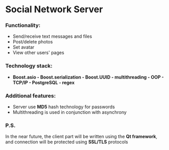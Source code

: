# Social Network Server

### Functionality:

- Send/receive text messages and files
- Post/delete photos 
- Set avatar
- View other users' pages

### Technology stack:

- **Boost.asio - Boost.serialization - Boost.UUID - multithreading - OOP - TCP/IP - PostgreSQL - regex**

### Additional features:

- Server use **MD5** hash technology for passwords
- Multithreading is used in conjunction with asynchrony

### P.S.
In the near future, the client part will be written using the **Qt framework**, and connection will be protected using **SSL/TLS** protocols

